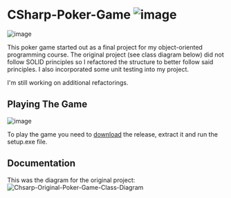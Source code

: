 # CSharp-Poker-Game ![image](https://img.shields.io/badge/build-passing-green.svg)
![image](https://user-images.githubusercontent.com/28933557/78338113-04b01d80-7547-11ea-8513-eebce153cb58.png)

This poker game started out as a final project for my object-oriented programming course. The original project (see class diagram below) did not follow SOLID principles so I refactored the structure to better follow said principles. I also incorporated some unit testing into my project. 

I'm still working on additional refactorings.

## Playing The Game 
![image](https://user-images.githubusercontent.com/28933557/78338318-683a4b00-7547-11ea-821e-b3f22c005716.png)

To play the game you need to [download](https://github.com/asathkumara/CSharp-Poker-Game/releases/download/v4.5/CSharp-Poker-Game-v4.5.zip) the release, extract it and run the setup.exe file. 



## Documentation
This was the diagram for the original project:
![Chsarp-Original-Poker-Game-Class-Diagram](https://user-images.githubusercontent.com/28933557/55295035-a42f5300-53bd-11e9-9e35-bb40800ca181.JPG)
